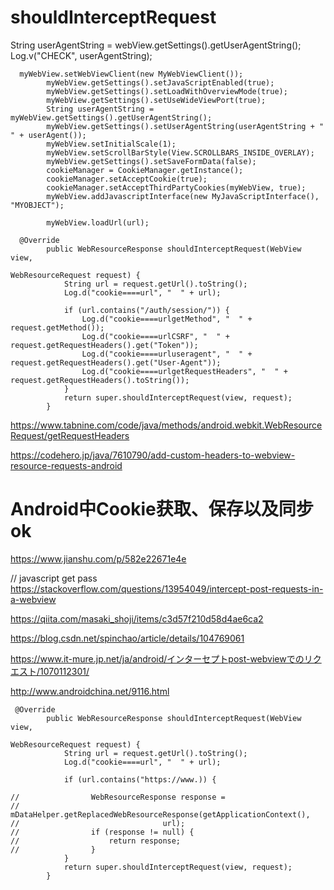 # shouldInterceptRequest

String userAgentString = webView.getSettings().getUserAgentString();  
Log.v("CHECK", userAgentString); 



```
  myWebView.setWebViewClient(new MyWebViewClient());
        myWebView.getSettings().setJavaScriptEnabled(true);
        myWebView.getSettings().setLoadWithOverviewMode(true);
        myWebView.getSettings().setUseWideViewPort(true);
        String userAgentString = myWebView.getSettings().getUserAgentString();
        myWebView.getSettings().setUserAgentString(userAgentString + " " + userAgent());
        myWebView.setInitialScale(1);
        myWebView.setScrollBarStyle(View.SCROLLBARS_INSIDE_OVERLAY);
        myWebView.getSettings().setSaveFormData(false);
        cookieManager = CookieManager.getInstance();
        cookieManager.setAcceptCookie(true);
        cookieManager.setAcceptThirdPartyCookies(myWebView, true);
        myWebView.addJavascriptInterface(new MyJavaScriptInterface(), "MYOBJECT");

        myWebView.loadUrl(url);

  @Override
        public WebResourceResponse shouldInterceptRequest(WebView view,
                                                          WebResourceRequest request) {
            String url = request.getUrl().toString();
            Log.d("cookie====url", "  " + url);

            if (url.contains("/auth/session/")) {
                Log.d("cookie====urlgetMethod", "  " + request.getMethod());
                Log.d("cookie====urlCSRF", "  " +  request.getRequestHeaders().get("Token"));
                Log.d("cookie====urluseragent", "  " +  request.getRequestHeaders().get("User-Agent"));
                Log.d("cookie====urlgetRequestHeaders", "  " + request.getRequestHeaders().toString());
            }
            return super.shouldInterceptRequest(view, request);
        }
```
https://www.tabnine.com/code/java/methods/android.webkit.WebResourceRequest/getRequestHeaders

https://codehero.jp/java/7610790/add-custom-headers-to-webview-resource-requests-android

# Android中Cookie获取、保存以及同步 ok
https://www.jianshu.com/p/582e22671e4e

// javascript get pass
https://stackoverflow.com/questions/13954049/intercept-post-requests-in-a-webview

https://qiita.com/masaki_shoji/items/c3d57f210d58d4ae6ca2

https://blog.csdn.net/spinchao/article/details/104769061

https://www.it-mure.jp.net/ja/android/インターセプトpost-webviewでのリクエスト/1070112301/


http://www.androidchina.net/9116.html
```
 @Override
        public WebResourceResponse shouldInterceptRequest(WebView view,
                                                          WebResourceRequest request) {
            String url = request.getUrl().toString();
            Log.d("cookie====url", "  " + url);

            if (url.contains("https://www.)) {
                
//                WebResourceResponse response =
//                        mDataHelper.getReplacedWebResourceResponse(getApplicationContext(),
//                                url);
//                if (response != null) {
//                    return response;
//                }
            }
            return super.shouldInterceptRequest(view, request);
        }
```
